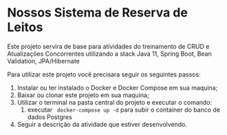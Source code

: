 # Nossos Sistema de Reserva de Leitos

Este projeto servira de base para atividades do treinamento de CRUD e Atualizações Concorrentes utilizando a stack Java 11, Spring Boot, Bean Validation, JPA/Hibernate

Para utilizar este projeto você precisara seguir os seguintes passos:
1. Instalar ou ter instalado o Docker e Docker Compose em sua maquina;
2. Baixar ou clonar este projeto em sua maquina;
3. Utilizar o terminal na pasta central do projeto e executar o comando:
   1. executar ``` docker-compose up -d``` para subir o container do banco de dados Postgres
4. Seguir a descrição da atividade que estiver desenvolvendo.